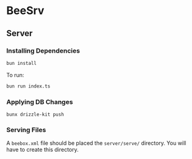 # BeeSrv

## Server

### Installing Dependencies

```bash
bun install
```

To run:

```bash
bun run index.ts
```

### Applying DB Changes

```
bunx drizzle-kit push
```

### Serving Files

A `beebox.xml` file should be placed the `server/serve/` directory. You will have to create this directory.